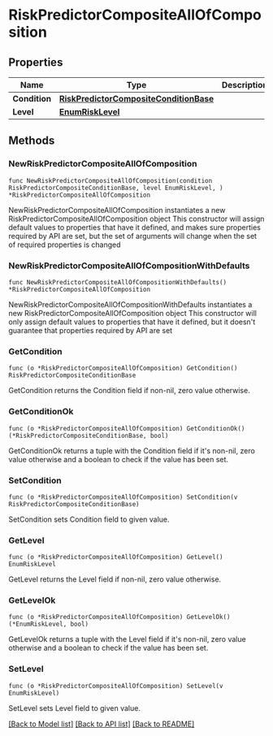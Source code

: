 # RiskPredictorCompositeAllOfComposition

## Properties

Name | Type | Description | Notes
------------ | ------------- | ------------- | -------------
**Condition** | [**RiskPredictorCompositeConditionBase**](RiskPredictorCompositeConditionBase.md) |  | 
**Level** | [**EnumRiskLevel**](EnumRiskLevel.md) |  | 

## Methods

### NewRiskPredictorCompositeAllOfComposition

`func NewRiskPredictorCompositeAllOfComposition(condition RiskPredictorCompositeConditionBase, level EnumRiskLevel, ) *RiskPredictorCompositeAllOfComposition`

NewRiskPredictorCompositeAllOfComposition instantiates a new RiskPredictorCompositeAllOfComposition object
This constructor will assign default values to properties that have it defined,
and makes sure properties required by API are set, but the set of arguments
will change when the set of required properties is changed

### NewRiskPredictorCompositeAllOfCompositionWithDefaults

`func NewRiskPredictorCompositeAllOfCompositionWithDefaults() *RiskPredictorCompositeAllOfComposition`

NewRiskPredictorCompositeAllOfCompositionWithDefaults instantiates a new RiskPredictorCompositeAllOfComposition object
This constructor will only assign default values to properties that have it defined,
but it doesn't guarantee that properties required by API are set

### GetCondition

`func (o *RiskPredictorCompositeAllOfComposition) GetCondition() RiskPredictorCompositeConditionBase`

GetCondition returns the Condition field if non-nil, zero value otherwise.

### GetConditionOk

`func (o *RiskPredictorCompositeAllOfComposition) GetConditionOk() (*RiskPredictorCompositeConditionBase, bool)`

GetConditionOk returns a tuple with the Condition field if it's non-nil, zero value otherwise
and a boolean to check if the value has been set.

### SetCondition

`func (o *RiskPredictorCompositeAllOfComposition) SetCondition(v RiskPredictorCompositeConditionBase)`

SetCondition sets Condition field to given value.


### GetLevel

`func (o *RiskPredictorCompositeAllOfComposition) GetLevel() EnumRiskLevel`

GetLevel returns the Level field if non-nil, zero value otherwise.

### GetLevelOk

`func (o *RiskPredictorCompositeAllOfComposition) GetLevelOk() (*EnumRiskLevel, bool)`

GetLevelOk returns a tuple with the Level field if it's non-nil, zero value otherwise
and a boolean to check if the value has been set.

### SetLevel

`func (o *RiskPredictorCompositeAllOfComposition) SetLevel(v EnumRiskLevel)`

SetLevel sets Level field to given value.



[[Back to Model list]](../README.md#documentation-for-models) [[Back to API list]](../README.md#documentation-for-api-endpoints) [[Back to README]](../README.md)


